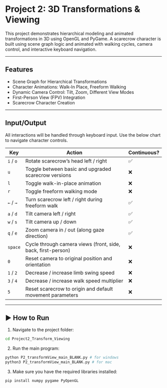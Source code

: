 # Project 2: 3D Transformations & Viewing

This project demonstrates hierarchical modeling and animated transformations in 3D using OpenGL and PyGame. A scarecrow character is built using scene graph logic and animated with walking cycles, camera control, and interactive keyboard navigation.

---

## Features

- Scene Graph for Hierarchical Transformations
- Character Animations: Walk-In Place, Freeform Walking
- Dynamic Camera Control: Tilt, Zoom, Different View Modes
- First-Person View (FPV) Integration
- Scarecrow Character Creation

---

## Input/Output
All interactions will be handled through keyboard input. Use the below chart to navigate character controls.

| Key        | Action                                                             | Continuous? |
|------------|--------------------------------------------------------------------|-------------|
| `i` / `o`  | Rotate scarecrow’s head left / right                              | ✅          |
| `u`        | Toggle between basic and upgraded scarecrow versions              | ❌          |
| `l`        | Toggle walk-in-place animation                                     | ❌          |
| `r`        | Toggle freeform walking mode                                       | ❌          |
| `←` / `→`  | Turn scarecrow left / right during freeform walk                  | ✅          |
| `a` / `d`  | Tilt camera left / right                                           | ✅          |
| `w` / `s`  | Tilt camera up / down                                              | ✅          |
| `q` / `e`  | Zoom camera in / out (along gaze direction)                        | ✅          |
| `space`    | Cycle through camera views (front, side, back, first-person)      | ❌          |
| `0`        | Reset camera to original position and orientation                 | ❌          |
| `1` / `2`  | Decrease / increase limb swing speed                               | ❌          |
| `3` / `4`  | Decrease / increase walk speed multiplier                          | ❌          |
| `5`        | Reset scarecrow to origin and default movement parameters          | ❌          |

---

## ▶️ How to Run

1. Navigate to the project folder:
```bash
cd Project2_Transform_Viewing
```
2. Run the main program:
```bash
python P2_transformView_main_BLANK.py # for windows
python3 P2_transformView_main_BLANK.py # for mac
```
3. Make sure you have the required libraries installed:
```bash
pip install numpy pygame PyOpenGL
``` 
